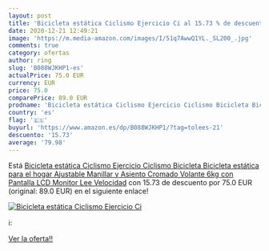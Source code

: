 ```yaml
---
layout: post
title: 'Bicicleta estática Ciclismo Ejercicio Ci al 15.73 % de descuento'
date: 2020-12-21 12:49:21
image: 'https://m.media-amazon.com/images/I/51q7AwwQ1YL._SL200_.jpg'
comments: true
category: ofertas
author: ring
slug: 'B088WJKHP1-es'
actualPrice: 75.0 EUR
currency: EUR
price: 75.0
comparePrice: 89.0 EUR
prodname: 'Bicicleta estática Ciclismo Ejercicio Ciclismo Bicicleta Bicicleta estática para el hogar Ajustable Manillar y Asiento Cromado Volante 6kg con Pantalla LCD Monitor Lee Velocidad'
country: 'es'
flag: '🇪🇸'
buyurl: 'https://www.amazon.es/dp/B088WJKHP1/?tag=tolees-21'
descuento: '15.73'
average: '79.98'
---
```


Está [Bicicleta estática Ciclismo Ejercicio Ciclismo Bicicleta Bicicleta estática para el hogar Ajustable Manillar y Asiento Cromado Volante 6kg con Pantalla LCD Monitor Lee Velocidad](https://www.amazon.es/dp/B088WJKHP1/?tag=tolees-21) con 15.73 de descuento por 75.0 EUR (original: 89.0 EUR) en el siguiente enlace!

[![Bicicleta estática Ciclismo Ejercicio Ci](https://m.media-amazon.com/images/I/51q7AwwQ1YL._SL200_.jpg)](https://www.amazon.es/dp/B088WJKHP1/?tag=tolees-21)

ℹ️:


[Ver la oferta!!](https://www.amazon.es/dp/B088WJKHP1/?tag=tolees-21)
